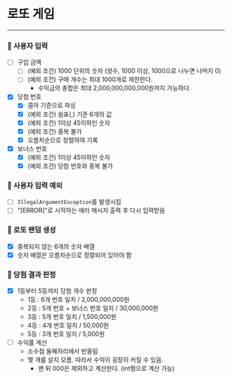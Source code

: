 # 로또 게임

***

### 📍 사용자 입력

- [ ] 구입 금액
    - [ ] (예외 조건) 1000 단위의 숫자 (양수, 1000 이상, 1000으로 나누면 나머지 0)
    - [ ] (예외 조건) 구매 개수는 최대 1000개로 제한한다.
        - 수익금의 총합은 최대 2,000,000,000,000원까지 가능하다.
- [x] 당첨 번호
    - [x] 콤마 기준으로 파싱
    - [x] (예외 조건) 쉼표(,) 기준 6개의 값
    - [x] (예외 조건) 1이상 45이하인 숫자
    - [x] (예외 조건) 중복 불가
    - [x] 오름차순으로 정렬하여 기록
- [x] 보너스 번호
    - [x] (예외 조건) 1이상 45이하인 숫자
    - [x] (예외 조건) 당첨 번호와 중복 불가

### 📍 사용자 입력 예외

- [ ] <code>IllegalArgumentException</code>를 발생시킴
- [ ] "[ERROR]"로 시작하는 에러 메시지 출력 후 다시 입력받음

### 📍 로또 랜덤 생성

- [x] 중복되지 않는 6개의 숫자 배열
- [x] 숫자 배열은 오름차순으로 정렬되어 있어야 함

### 📍 당첨 결과 판정

- [x] 1등부터 5등까지 당첨 개수 판정
    - 1등 : 6개 번호 일치 / 2,000,000,000원
    - 2등 : 5개 번호 + 보너스 번호 일치 / 30,000,000원
    - 3등 : 5개 번호 일치 / 1,500,000원
    - 4등 : 4개 번호 일치 / 50,000원
    - 5등 : 3개 번호 일치 / 5,000원
- [ ] 수익률 계산
    - 소수점 둘째자리에서 반올림
    - 몇 개를 살지 모름. 따라서 수익이 굉장히 커질 수 있음.
        - 맨 뒤 000은 제외하고 계산한다. (int형으로 계산 가능)
